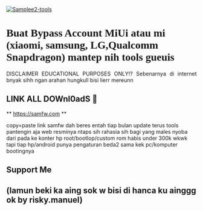 <a href="https://ibb.co/LCZBLx7"><img src="https://i.ibb.co/jLrqcyX/Samplee2-tools.jpg" alt="Samplee2-tools" border="0"></a>
# <a style="font-family:cursive">Buat Bypass Account MiUi atau mi (xiaomi, samsung, LG,Qualcomm Snapdragon) mantep nih tools gueuis</a>
<p align="justify">DISCLAIMER EDUCATIONAL PURPOSES ONLY!? Sebenarnya di internet bnyak sihh ngan arahan hungkull bisi lierr mereunn 

## LINK ALL DOWnl0adS 🚀
**  https://samfw.com **

copy=paste link samfw dah beres entah tiap bulan update terus tools pantengin aja web resminya ntaps sih rahasia sih bagi yang males nyoba dari pada ke konter hp root/bootlop/custom rom habis under 300k wkwk tapi tiap hp/android punya pengaturan beda2 sama kek pc/komputer bootingnya



## Support Me 
## (lamun beki ka aing sok w bisi di hanca ku ainggg ok by risky.manuel)
